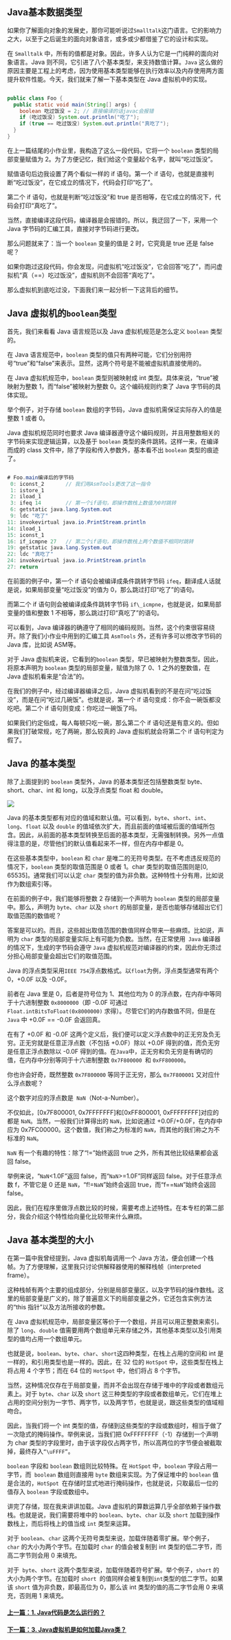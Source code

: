 ## Java基本数据类型
如果你了解面向对象的发展史，那你可能听说过`Smalltalk`这门语言。它的影响力之大，以至于之后诞生的面向对象语言，或多或少都借鉴了它的设计和实现。

在 `Smalltalk` 中，所有的值都是对象。因此，许多人认为它是一门纯粹的面向对象语言。Java 则不同，它引进了八个基本类型，来支持数值计算。`Java` 这么做的原因主要是工程上的考虑，因为使用基本类型能够在执行效率以及内存使用两方面提升软件性能。今天，我们就来了解一下基本类型在 Java 虚拟机中的实现。

```java

public class Foo {
  public static void main(String[] args) {
    boolean 吃过饭没 = 2; // 直接编译的话javac会报错
    if (吃过饭没) System.out.println("吃了");
    if (true == 吃过饭没) System.out.println("真吃了");
  }
}
```

在上一篇结尾的小作业里，我构造了这么一段代码，它将一个 `boolean` 类型的局部变量赋值为 2。为了方便记忆，我们给这个变量起个名字，就叫“吃过饭没”。

赋值语句后边我设置了两个看似一样的 if 语句。第一个 if 语句，也就是直接判断“吃过饭没”，在它成立的情况下，代码会打印“吃了”。

第二个 if 语句，也就是判断“吃过饭没”和 true 是否相等，在它成立的情况下，代码会打印“真吃了”。

当然，直接编译这段代码，编译器是会报错的。所以，我迂回了一下，采用一个 Java 字节码的汇编工具，直接对字节码进行更改。

那么问题就来了：当一个 `boolean` 变量的值是 2 时，它究竟是 true 还是 false 呢？

如果你跑过这段代码，你会发现，问虚拟机“吃过饭没”，它会回答“吃了”，而问虚拟机“真（==）吃过饭没”，虚拟机则不会回答“真吃了”。

那么虚拟机到底吃过没，下面我们来一起分析一下这背后的细节。

Java 虚拟机的`boolean`类型
--------------------

首先，我们来看看 Java 语言规范以及 Java 虚拟机规范是怎么定义 `boolean` 类型的。

在 Java 语言规范中，`boolean` 类型的值只有两种可能，它们分别用符号“true”和“false”来表示。显然，这两个符号是不能被虚拟机直接使用的。

在 Java 虚拟机规范中，`boolean` 类型则被映射成 int 类型。具体来说，“true”被映射为整数 1，而“false”被映射为整数 0。这个编码规则约束了 Java 字节码的具体实现。

举个例子，对于存储 `boolean` 数组的字节码，Java 虚拟机需保证实际存入的值是整数 1 或者 0。

Java 虚拟机规范同时也要求 Java 编译器遵守这个编码规则，并且用整数相关的字节码来实现逻辑运算，以及基于 `boolean` 类型的条件跳转。这样一来，在编译而成的 class 文件中，除了字段和传入参数外，基本看不出 `boolean` 类型的痕迹了。

```java

# Foo.main编译后的字节码
 0: iconst_2       // 我们用AsmTools更改了这一指令
 1: istore_1
 2: iload_1
 3: ifeq 14        // 第一个if语句，即操作数栈上数值为0时跳转
 6: getstatic java.lang.System.out
 9: ldc "吃了"
11: invokevirtual java.io.PrintStream.println
14: iload_1
15: iconst_1
16: if_icmpne 27   // 第二个if语句，即操作数栈上两个数值不相同时跳转
19: getstatic java.lang.System.out
22: ldc "真吃了"
24: invokevirtual java.io.PrintStream.println
27: return
```

在前面的例子中，第一个 if 语句会被编译成条件跳转字节码 `ifeq`，翻译成人话就是说，如果局部变量“吃过饭没”的值为 0，那么跳过打印“吃了”的语句。

而第二个 if 语句则会被编译成条件跳转字节码 `if\_icmpne`，也就是说，如果局部变量的值和整数 1 不相等，那么跳过打印“真吃了”的语句。

可以看到，Java 编译器的确遵守了相同的编码规则。当然，这个约束很容易绕开。除了我们小作业中用到的汇编工具 `AsmTools` 外，还有许多可以修改字节码的 Java 库，比如说 ASM等。

对于 Java 虚拟机来说，它看到的`boolean` 类型，早已被映射为整数类型。因此，将原本声明为 `boolean` 类型的局部变量，赋值为除了 0、1 之外的整数值，在 Java 虚拟机看来是“合法”的。

在我们的例子中，经过编译器编译之后，Java 虚拟机看到的不是在问“吃过饭没”，而是在问“吃过几碗饭”。也就是说，第一个 if 语句变成：你不会一碗饭都没吃吧。第二个 if 语句则变成：你吃过一碗饭了吗。

如果我们约定俗成，每人每顿只吃一碗，那么第二个 if 语句还是有意义的。但如果我们打破常规，吃了两碗，那么较真的 Java 虚拟机就会将第二个 if 语句判定为假了。

Java 的基本类型
----------

除了上面提到的 `boolean` 类型外，Java 的基本类型还包括整数类型 byte、short、char、int 和 long，以及浮点类型 float 和 double。

![](../imgs/1.3.webp)

Java 的基本类型都有对应的值域和默认值。可以看到，`byte`、`short`、`int`、`long`、`float` 以及 `double` 的值域依次扩大，而且前面的值域被后面的值域所包含。因此，从前面的基本类型转换至后面的基本类型，无需强制转换。另外一点值得注意的是，尽管他们的默认值看起来不一样，但在内存中都是 0。

在这些基本类型中，`boolean` 和 `char` 是唯二的无符号类型。在不考虑违反规范的情况下，`boolean` 类型的取值范围是 0 或者 1。char 类型的取值范围则是\[0, 65535\]。通常我们可以认定 `char` 类型的值为非负数。这种特性十分有用，比如说作为数组索引等。

在前面的例子中，我们能够将整数 2 存储到一个声明为 `boolean` 类型的局部变量中。那么，声明为 `byte`、`char` 以及 `short` 的局部变量，是否也能够存储超出它们取值范围的数值呢？

答案是可以的。而且，这些超出取值范围的数值同样会带来一些麻烦。比如说，声明为 `char` 类型的局部变量实际上有可能为负数。当然，在正常使用` Java` 编译器的情况下，生成的字节码会遵守 `Java` 虚拟机规范对编译器的约束，因此你无须过分担心局部变量会超出它们的取值范围。

Java 的浮点类型采用` IEEE 754 `浮点数格式。以` float `为例，浮点类型通常有两个 0，+0.0F 以及 -0.0F。

前者在 Java 里是 0，后者是符号位为 1、其他位均为 0 的浮点数，在内存中等同于十六进制整数 `0x8000000`（即 -0.0F 可通过 `Float.intBitsToFloat(0x8000000)` 求得）。尽管它们的内存数值不同，但是在 `Java` 中 +0.0F == -0.0F 会返回真。

在有了 +0.0F 和 -0.0F 这两个定义后，我们便可以定义浮点数中的正无穷及负无穷。正无穷就是任意正浮点数（不包括 +0.0F）除以 +0.0F 得到的值，而负无穷是任意正浮点数除以 -0.0F 得到的值。在` Java `中，正无穷和负无穷是有确切的值，在内存中分别等同于十六进制整数 `0x7F800000 `和 `0xFF800000`。

你也许会好奇，既然整数 `0x7F800000` 等同于正无穷，那么 `0x7F800001` 又对应什么浮点数呢？

这个数字对应的浮点数是` NaN`（Not-a-Number）。

不仅如此，\[0x7F800001, 0x7FFFFFFF\]和\[0xFF800001, 0xFFFFFFFF\]对应的都是 `NaN`。当然，一般我们计算得出的 `NaN`，比如说通过 +0.0F/+0.0F，在内存中应为 0x7FC00000。这个数值，我们称之为标准的 `NaN`，而其他的我们称之为不标准的 `NaN`。

`NaN` 有一个有趣的特性：除了“!=”始终返回 true 之外，所有其他比较结果都会返回 false。

举例来说，“`NaN`<1.0F”返回 false，而“`NaN`>=1.0F”同样返回 false。对于任意浮点数 f，不管它是 0 还是 `NaN`，“f!=`NaN`”始终会返回 true，而“f==`NaN`”始终会返回 false。

因此，我们在程序里做浮点数比较的时候，需要考虑上述特性。在本专栏的第二部分，我会介绍这个特性给向量化比较带来什么麻烦。

Java 基本类型的大小
------------

在第一篇中我曾经提到，Java 虚拟机每调用一个 Java 方法，便会创建一个栈帧。为了方便理解，这里我只讨论供解释器使用的解释栈帧（interpreted frame）。

这种栈帧有两个主要的组成部分，分别是局部变量区，以及字节码的操作数栈。这里的局部变量是广义的，除了普遍意义下的局部变量之外，它还包含实例方法的“this 指针”以及方法所接收的参数。

在 Java 虚拟机规范中，局部变量区等价于一个数组，并且可以用正整数来索引。除了 `long`、`double` 值需要用两个数组单元来存储之外，其他基本类型以及引用类型的值均占用一个数组单元。

也就是说，`boolean`、`byte`、`char`、`short`这四种类型，在栈上占用的空间和 int 是一样的，和引用类型也是一样的。因此，在 32 位的 `HotSpot` 中，这些类型在栈上将占用 4 个字节；而在 64 位的 `HotSpot` 中，他们将占 8 个字节。

当然，这种情况仅存在于局部变量，而并不会出现在存储于堆中的字段或者数组元素上。对于 `byte`、`char` 以及 `short` 这三种类型的字段或者数组单元，它们在堆上占用的空间分别为一字节、两字节，以及两字节，也就是说，跟这些类型的值域相吻合。

因此，当我们将一个 int 类型的值，存储到这些类型的字段或数组时，相当于做了一次隐式的掩码操作。举例来说，当我们把 0xFFFFFFFF（-1）存储到一个声明为 char 类型的字段里时，由于该字段仅占两字节，所以高两位的字节便会被截取掉，最终存入`“\uFFFF”`。

`boolean` 字段和 `boolean` 数组则比较特殊。在 `HotSpot` 中，`boolean` 字段占用一字节，而` boolean` 数组则直接用 `byte` 数组来实现。为了保证堆中的 `boolean` 值是合法的，`HotSpot `在存储时显式地进行掩码操作，也就是说，只取最后一位的值存入 `boolean` 字段或数组中。

讲完了存储，现在我来讲讲加载。Java 虚拟机的算数运算几乎全部依赖于操作数栈。也就是说，我们需要将堆中的 `boolean`、`byte`、`char` 以及 `short` 加载到操作数栈上，而后将栈上的值当成 `int` 类型来运算。

对于 `boolean`、`char` 这两个无符号类型来说，加载伴随着零扩展。举个例子，`char` 的大小为两个字节。在加载时 `char` 的值会被复制到 int 类型的低二字节，而高二字节则会用 0 来填充。

对于` byte`、`short` 这两个类型来说，加载伴随着符号扩展。举个例子，`short` 的大小为两个字节。在加载时 `short `的值同样会被复制到` int `类型的低二字节。如果该 `short` 值为非负数，即最高位为 0，那么该 int 类型的值的高二字节会用 0 来填充，否则用 1 来填充。

#### [上一篇：1.  Java代码是怎么运行的？](1.How-java-code-runs.md)

#### [下一篇：3.  Java虚拟机是如何加载Java类？](3.How-jvm-load-classes.md)